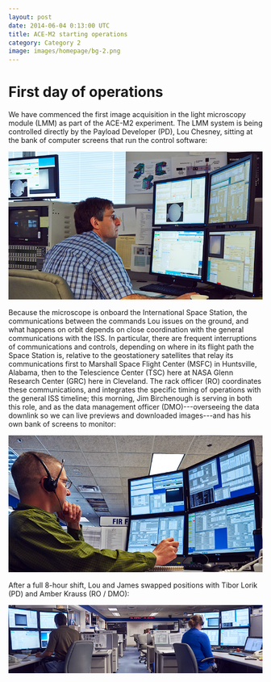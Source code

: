 ```yaml
---
layout: post
date: 2014-06-04 0:13:00 UTC
title: ACE-M2 starting operations
category: Category 2
image: images/homepage/bg-2.png
---
```


# First day of operations

We have commenced the first image acquisition in the light microscopy module (LMM) as part of the ACE-M2 experiment. The LMM system is being controlled directly by the Payload Developer (PD), Lou Chesney, sitting at the bank of computer screens that run the control software:

![Lou Chesney](/images/2014_06_04_first_day/140604_ace_tsc_chestney_lou_web.jpg)

Because the microscope is onboard the International Space Station, the communications between the commands Lou issues on the ground, and what happens on orbit depends on close coordination with the general communications with the ISS. In particular, there are frequent interruptions of communications and controls, depending on where in its flight path the Space Station is, relative to the geostationery satellites that relay its communications first to Marshall Space Flight Center (MSFC) in Huntsville, Alabama, then to the Telescience Center (TSC) here at NASA Glenn Research Center (GRC) here in Cleveland. The rack officer (RO) coordinates these communications, and integrates the specific timing of operations with the general ISS timeline; this morning, Jim Birchenough is serving in both this role, and as the data management officer (DMO)---overseeing the data downlink so we can live previews and downloaded images---and has his own bank of screens to monitor:

![James Birchenough](/images/2014_06_04_first_day/140604_ace_tsc_birchenough_james_web.jpg)

After a full 8-hour shift, Lou and James swapped positions with Tibor Lorik (PD) and Amber Krauss (RO / DMO):

![Tibor Lorik and Amber Krauss](/images/2014_06_04_first_day/140604_ace_tsc_tibor_amber_web.jpg)


